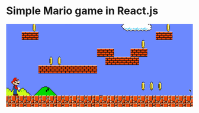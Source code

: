 # Simple Mario game in React.js
![](https://github.com/ZZE0001/mario-game/blob/main/mario-game-preview.gif)
